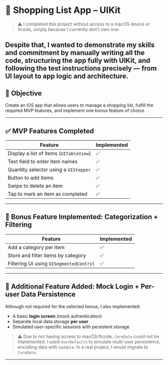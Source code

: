 # 🛒 Shopping List App – UIKit

> ⚠️  I completed this project without access to a macOS device or Xcode, simply because I currently don’t own one.

Despite that, I wanted to demonstrate my skills and commitment by manually writing all the code, structuring the app fully with UIKit, and following the test instructions precisely — from UI layout to app logic and architecture.
---

## 🎯 Objective

Create an iOS app that allows users to manage a shopping list, fulfill the required MVP features, and implement one bonus feature of choice.

---

## ✅ MVP Features Completed

| Feature                                 | Implemented |
|----------------------------------------|-------------|
| Display a list of items (`UITableView`)| ✅          |
| Text field to enter item names         | ✅          |
| Quantity selector using a `UIStepper`  | ✅          |
| Button to add items                    | ✅          |
| Swipe to delete an item                | ✅          |
| Tap to mark an item as completed       | ✅          |

---

## 🌟 Bonus Feature Implemented: **Categorization + Filtering**

| Feature                                | Implemented |
|----------------------------------------|-------------|
| Add a category per item                | ✅           |
| Store and filter items by category     | ✅           |
| Filtering UI using `UISegmentedControl`| ✅           |

---

## 🔐 Additional Feature Added: **Mock Login + Per-user Data Persistence**

Although not required for the selected bonus, I also implemented:

- A basic **login screen** (mock authentication)
- Separate local data storage **per user**
- Simulated user-specific sessions with persistent storage

> ⚠️ Due to not having access to macOS/Xcode, `CoreData` could not be implemented. I used `UserDefaults` to simulate multi-user persistence, encoding data with `Codable`. In a real project, I would migrate to `CoreData`.

---
